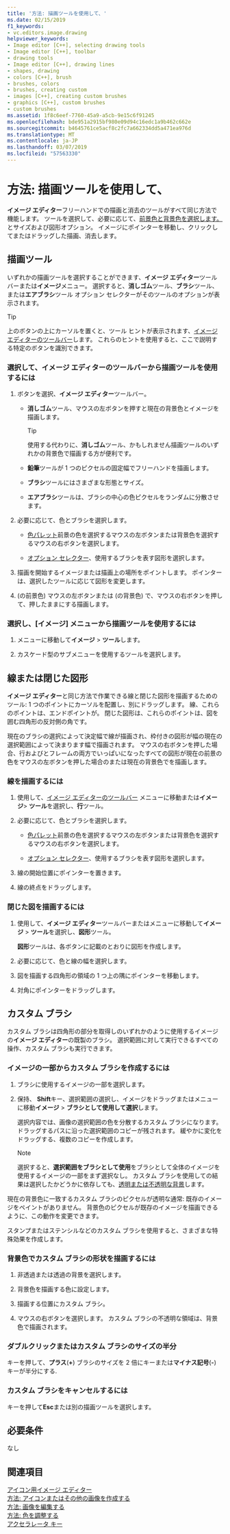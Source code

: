 ```yaml
---
title: '方法: 描画ツールを使用して、'
ms.date: 02/15/2019
f1_keywords:
- vc.editors.image.drawing
helpviewer_keywords:
- Image editor [C++], selecting drawing tools
- Image editor [C++], toolbar
- drawing tools
- Image editor [C++], drawing lines
- shapes, drawing
- colors [C++], brush
- brushes, colors
- brushes, creating custom
- images [C++], creating custom brushes
- graphics [C++], custom brushes
- custom brushes
ms.assetid: 1f8c6eef-7760-45a9-a5cb-9e15c6f91245
ms.openlocfilehash: bde951a2915bf980e09d94c16edc1a9b462c662e
ms.sourcegitcommit: b4645761ce5acf8c2fc7a662334dd5a471ea976d
ms.translationtype: MT
ms.contentlocale: ja-JP
ms.lasthandoff: 03/07/2019
ms.locfileid: "57563330"
---
```

# <a name="how-to-use-a-drawing-tool"></a>方法: 描画ツールを使用して、

**イメージ エディター**フリーハンドでの描画と消去のツールがすべて同じ方法で機能します。 ツールを選択して、必要に応じて、[前景色と背景色を選択します。](../windows/selecting-foreground-or-background-colors-image-editor-for-icons.md)とサイズおよび図形オプション。 イメージにポインターを移動し、クリックしてまたはドラッグした描画、消去します。

## <a name="drawing-tools"></a>描画ツール

いずれかの描画ツールを選択することができます、**イメージ エディター**ツールバーまたは**イメージ**メニュー。 選択すると、**消しゴム**ツール、**ブラシ**ツール、または**エアブラシ**ツール オプション セレクターがそのツールのオプションが表示されます。

> [!TIP]
>  上のボタンの上にカーソルを置くと、ツール ヒントが表示されます、[イメージ エディターのツールバー](../windows/toolbar-image-editor-for-icons.md)します。 これらのヒントを使用すると、ここで説明する特定のボタンを識別できます。

### <a name="to-select-and-use-a-drawing-tool-from-the-image-editor-toolbar"></a>選択して、イメージ エディターのツールバーから描画ツールを使用するには

1. ボタンを選択、**イメージ エディター**ツールバー。

   - **消しゴム**ツール、マウスの左ボタンを押すと現在の背景色とイメージを描画します。

      > [!TIP]
      > 使用する代わりに、**消しゴム**ツール、かもしれません描画ツールのいずれかの背景色で描画する方が便利です。

   - **鉛筆**ツールが 1 つのピクセルの固定幅でフリーハンドを描画します。

   - **ブラシ**ツールにはさまざまな形態とサイズ。

   - **エアブラシ**ツールは、ブラシの中心の色ピクセルをランダムに分散させます。

1. 必要に応じて、色とブラシを選択します。

   - [色パレット](../windows/colors-window-image-editor-for-icons.md)前景の色を選択するマウスの左ボタンまたは背景色を選択するマウスの右ボタンを選択します。

   - [オプション セレクター](../windows/toolbar-image-editor-for-icons.md)、使用するブラシを表す図形を選択します。

1. 描画を開始するイメージまたは描画上の場所をポイントします。 ポインターは、選択したツールに応じて図形を変更します。

1. (の前景色) マウスの左ボタンまたは (の背景色) で、マウスの右ボタンを押して、押したままにする描画します。

### <a name="to-select-and-use-a-drawing-tool-from-the-image-menu"></a>選択し、[イメージ] メニューから描画ツールを使用するには

1. メニューに移動して**イメージ** > **ツール**します。

1. カスケード型のサブメニューを使用するツールを選択します。

## <a name="lines-or-closed-figures"></a>線または閉じた図形

**イメージ エディター**と同じ方法で作業できる線と閉じた図形を描画するためのツール: 1 つのポイントにカーソルを配置し、別にドラッグします。 線、これらのポイントは、エンドポイントが。 閉じた図形は、これらのポイントは、図を囲む四角形の反対側の角です。

現在のブラシの選択によって決定幅で線が描画され、枠付きの図形が幅の現在の選択範囲によって決まります幅で描画されます。 マウスの右ボタンを押した場合、行およびとフレームの両方でいっぱいになったすべての図形が現在の前景の色をマウスの左ボタンを押した場合のまたは現在の背景色でを描画します。

### <a name="to-draw-a-line"></a>線を描画するには

1. 使用して、[イメージ エディターのツールバー](../windows/toolbar-image-editor-for-icons.md)  メニューに移動または**イメージ**> **ツール**を選択し、**行**ツール。

1. 必要に応じて、色とブラシを選択します。

   - [色パレット](../windows/colors-window-image-editor-for-icons.md)前景の色を選択するマウスの左ボタンまたは背景色を選択するマウスの右ボタンを選択します。

   - [オプション セレクター](../windows/toolbar-image-editor-for-icons.md)、使用するブラシを表す図形を選択します。

1. 線の開始位置にポインターを置きます。

1. 線の終点をドラッグします。

### <a name="to-draw-a-closed-figure"></a>閉じた図を描画するには

1. 使用して、**イメージ エディター**ツールバーまたはメニューに移動して**イメージ** > **ツール**を選択し、**図形**ツール。

   **図形**ツールは、各ボタンに記載のとおりに図形を作成します。

1. 必要に応じて、色と線の幅を選択します。

1. 図を描画する四角形の領域の 1 つ上の隅にポインターを移動します。

1. 対角にポインターをドラッグします。

## <a name="custom-brushes"></a>カスタム ブラシ

カスタム ブラシは四角形の部分を取得しのいずれかのように使用するイメージの**イメージ エディター**の既製のブラシ。 選択範囲に対して実行できるすべての操作、カスタム ブラシも実行できます。

### <a name="to-create-a-custom-brush-from-a-portion-of-an-image"></a>イメージの一部からカスタム ブラシを作成するには

1. ブラシに使用するイメージの一部を選択します。

1. 保持、 **Shift**キー、選択範囲の選択し、イメージをドラッグまたはメニューに移動**イメージ** > **ブラシとして使用して選択**します。

   選択内容では、画像の選択範囲の色を分散するカスタム ブラシになります。 ドラッグするパスに沿った選択範囲のコピーが残されます。 緩やかに変化をドラッグする、複数のコピーを作成します。

   > [!NOTE]
   > 選択すると、**選択範囲をブラシとして使用**をブラシとして全体のイメージを使用するイメージの一部をまず選択なし。 カスタム ブラシを使用しての結果は選択したかどうかに依存しても、[透明または不透明な背景](../windows/choosing-a-transparent-or-opaque-background-image-editor-for-icons.md)します。

現在の背景色に一致するカスタム ブラシのピクセルが透明な通常: 既存のイメージをペイントがありません。 背景色のピクセルが既存のイメージを描画できるように、この動作を変更できます。

スタンプまたはステンシルなどのカスタム ブラシを使用すると、さまざまな特殊効果を作成します。

### <a name="to-draw-custom-brush-shapes-in-the-background-color"></a>背景色でカスタム ブラシの形状を描画するには

1. 非透過または透過の背景を選択します。

1. 背景色を描画する色に設定します。

1. 描画する位置にカスタム ブラシ。

1. マウスの右ボタンを選択します。 カスタム ブラシの不透明な領域は、背景色で描画されます。

### <a name="to-double-or-halve-the-custom-brush-size"></a>ダブルクリックまたはカスタム ブラシのサイズの半分

キーを押して、**プラス**(**+**) ブラシのサイズを 2 倍にキーまたは**マイナス記号**(**-**) キーが半分にする.

### <a name="to-cancel-the-custom-brush"></a>カスタム ブラシをキャンセルするには

キーを押して**Esc**または別の描画ツールを選択します。

## <a name="requirements"></a>必要条件

なし

## <a name="see-also"></a>関連項目

[アイコン用イメージ エディター](../windows/image-editor-for-icons.md)<br/>
[方法: アイコンまたはその他の画像を作成する](../windows/creating-an-icon-or-other-image-image-editor-for-icons.md)<br/>
[方法: 画像を編集する](../windows/selecting-an-area-of-an-image-image-editor-for-icons.md)<br/>
[方法: 色を調整する](../windows/working-with-color-image-editor-for-icons.md)<br/>
[アクセラレータ キー](../windows/accelerator-keys-image-editor-for-icons.md)<br/>